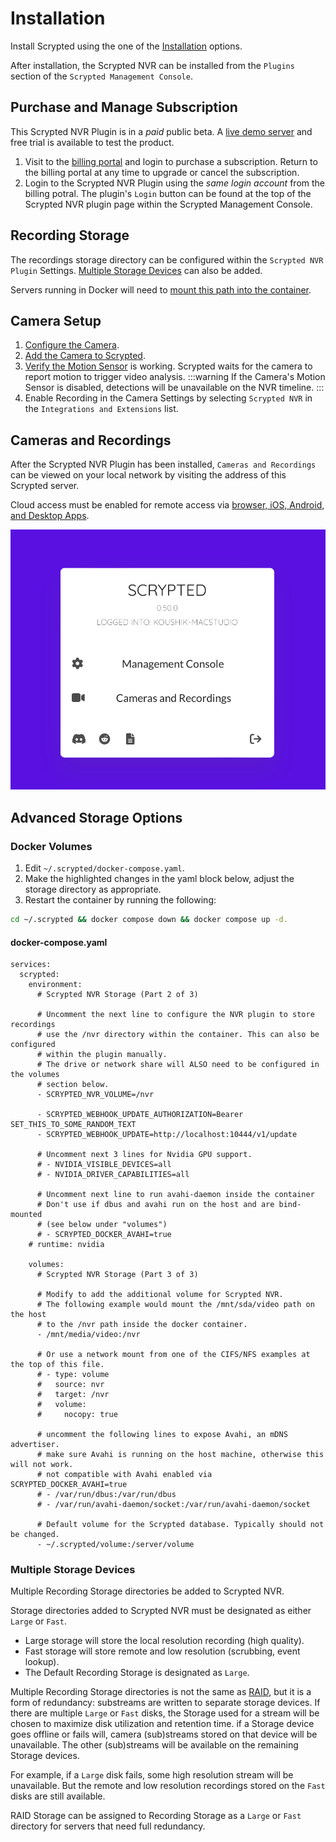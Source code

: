 # Installation

Install Scrypted using the one of the [Installation](/installation) options.

After installation, the Scrypted NVR can be installed from the `Plugins` section of the `Scrypted Management Console`.

## Purchase and Manage Subscription

This Scrypted NVR Plugin is in a *paid* public beta. A [live demo server](https://demo.scrypted.app/#/demo) and free trial is available to test the product.

1. Visit to the [billing portal](https://billing.scrypted.app) and login to purchase a subscription. Return to the billing portal at any time to upgrade or cancel the subscription.
2. Login to the Scrypted NVR Plugin using the *same login account* from the billing potral. The plugin's `Login` button can be found at the top of the Scrypted NVR plugin page within the Scrypted Management Console.

## Recording Storage

The recordings storage directory can be configured within the `Scrypted NVR Plugin` Settings. [Multiple Storage Devices](#multiple-storage-devices) can also be added.

Servers running in Docker will need to [mount this path into the container](#docker-volumes).

## Camera Setup

1. [Configure the Camera](/camera-preparation).
2. [Add the Camera to Scrypted](/add-camera.md).
3. [Verify the Motion Sensor](/camera-verification) is working. Scrypted waits for the camera to report motion to trigger video analysis. 
:::warning
If the Camera's Motion Sensor is disabled, detections will be unavailable on the NVR timeline.
:::
4. Enable Recording in the Camera Settings by selecting `Scrypted NVR` in the `Integrations and Extensions` list.

## Cameras and Recordings

After the Scrypted NVR Plugin has been installed, `Cameras and Recordings` can be viewed on your local network by visiting the address of this Scrypted server.

Cloud access must be enabled for remote access via [browser, iOS, Android, and Desktop Apps](apps).

![](/img/scrypted-nvr/cameras-and-recordings.png)

## Advanced Storage Options

### Docker Volumes

1. Edit `~/.scrypted/docker-compose.yaml`.
2. Make the highlighted changes in the yaml block below, adjust the storage directory as appropriate.
3. Restart the container by running the following: 

```sh
cd ~/.scrypted && docker compose down && docker compose up -d.
```

#### docker-compose.yaml

```yaml{11,32}
services:
  scrypted:
    environment:
      # Scrypted NVR Storage (Part 2 of 3)

      # Uncomment the next line to configure the NVR plugin to store recordings
      # use the /nvr directory within the container. This can also be configured
      # within the plugin manually.
      # The drive or network share will ALSO need to be configured in the volumes
      # section below.
      - SCRYPTED_NVR_VOLUME=/nvr

      - SCRYPTED_WEBHOOK_UPDATE_AUTHORIZATION=Bearer SET_THIS_TO_SOME_RANDOM_TEXT
      - SCRYPTED_WEBHOOK_UPDATE=http://localhost:10444/v1/update

      # Uncomment next 3 lines for Nvidia GPU support.
      # - NVIDIA_VISIBLE_DEVICES=all
      # - NVIDIA_DRIVER_CAPABILITIES=all

      # Uncomment next line to run avahi-daemon inside the container
      # Don't use if dbus and avahi run on the host and are bind-mounted
      # (see below under "volumes")
      # - SCRYPTED_DOCKER_AVAHI=true
    # runtime: nvidia

    volumes:
      # Scrypted NVR Storage (Part 3 of 3)

      # Modify to add the additional volume for Scrypted NVR.
      # The following example would mount the /mnt/sda/video path on the host
      # to the /nvr path inside the docker container.
      - /mnt/media/video:/nvr

      # Or use a network mount from one of the CIFS/NFS examples at the top of this file.
      # - type: volume
      #   source: nvr
      #   target: /nvr
      #   volume:
      #     nocopy: true

      # uncomment the following lines to expose Avahi, an mDNS advertiser.
      # make sure Avahi is running on the host machine, otherwise this will not work.
      # not compatible with Avahi enabled via SCRYPTED_DOCKER_AVAHI=true
      # - /var/run/dbus:/var/run/dbus
      # - /var/run/avahi-daemon/socket:/var/run/avahi-daemon/socket

      # Default volume for the Scrypted database. Typically should not be changed.
      - ~/.scrypted/volume:/server/volume
```

### Multiple Storage Devices

Multiple Recording Storage directories be added to Scrypted NVR.

Storage directories added to Scrypted NVR must be designated as either `Large` or `Fast`.
  * Large storage will store the local resolution recording (high quality).
  * Fast storage will store remote and low resolution (scrubbing, event lookup). 
  * The Default Recording Storage is designated as `Large`.

Multiple Recording Storage directories is not the same as [RAID](https://en.wikipedia.org/wiki/RAID), but it is a form of redundancy: substreams are written to separate storage devices. If there are multiple `Large` or `Fast` disks, the Storage used for a stream will be chosen to maximize disk utilization and retention time.  if a Storage device goes offline or fails will, camera (sub)streams stored on that device will be unavailable. The other (sub)streams will be available on the remaining Storage devices.

For example, if a `Large` disk fails, some high resolution stream will be unavailable. But the remote and low resolution recordings stored on the `Fast` disks are still available.

RAID Storage can be assigned to Recording Storage as a `Large` or `Fast` directory for servers that need full redundancy.
